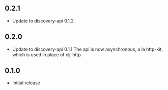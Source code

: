 ## 0.2.1

- Update to discovery-api 0.1.2

## 0.2.0

- Update to discovery-api 0.1.1
  The api is now asynchronous, a la http-kit, which is used in place of clj-http.

## 0.1.0

- Initial release
